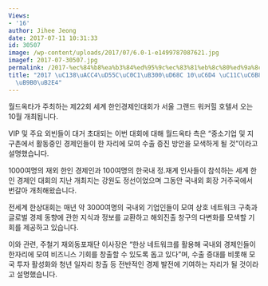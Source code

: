 ```yaml
---
Views:
- '16'
author: Jihee Jeong
date: 2017-07-11 10:31:33
id: 30507
image: /wp-content/uploads/2017/07/6.0-1-e1499787087621.jpg
imagef: 2017-07-30507.jpg
permalink: /2017-%ec%84%b8%ea%b3%84%ed%95%9c%ec%83%81%eb%8c%80%ed%9a%8c-10%ec%9b%94-%ec%84%9c%ec%9a%b8%ec%84%9c-%ec%97%b4%eb%a6%b0%eb%8b%a4/
title: "2017 \uC138\uACC4\uD55C\uC0C1\uB300\uD68C 10\uC6D4 \uC11C\uC6B8\uC11C \uC5F4\
  \uB9B0\uB2E4"
---
```


월드옥타가 주최하는 제22회 세계 한인경제인대회가 서울 그랜드 워커힐 호텔서 오는 10월 개최됩니다.

VIP 및 주요 외빈들이 대거 초대되는 이번 대회에 대해 월드옥타 측은 “중소기업 및 지구촌에서 활동중인 경제인들이 한 자리에 모여 수출 증진 방안을 모색하게 될 것”이라고 설명했습니다.

1000여명의 재외 한인 경제인과 100여명의 한국내 정.재계 인사들이 참석하는 세계 한인 경제인 대회의 지난 개최지는 강원도 정선이었으며 그동안 국내외 회장 거주국에서 번갈아 개최해왔습니다.

전세계 한상대회는 매년 약 3000여명의 국내외 기업인들이 모여 상호 네트워크 구축과 글로벌 경제 동향에 관한 지식과 정보를 교환하고 해외진출 창구의 다변화를 모색할 기회를 제공하고 있습니다.

이와 관련, 주철기 재외동포재단 이사장은 “한상 네트워크를 활용해 국내외 경제인들이 한자리에 모여 비즈니스 기회를 창출할 수 있도록 돕고 있다”며, 수출 증대를 비롯해 모국 투자 활성화와 청년 일자리 창출 등 전반적인 경제 발전에 기여하는 자리가 될 것이라고 설명했습니다.